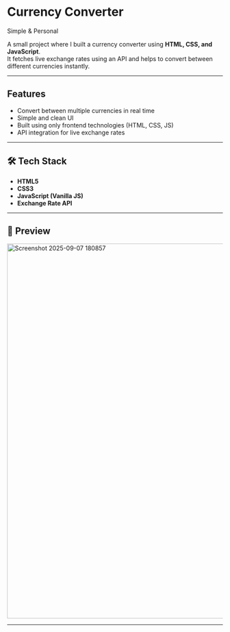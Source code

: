 # Currency Converter

Simple & Personal

A small project where I built a currency converter using **HTML, CSS, and JavaScript**.  
It fetches live exchange rates using an API and helps to convert between different currencies instantly.

---

## Features
- Convert between multiple currencies in real time
- Simple and clean UI
- Built using only frontend technologies (HTML, CSS, JS)
- API integration for live exchange rates

---

## 🛠️ Tech Stack
- **HTML5**
- **CSS3**
- **JavaScript (Vanilla JS)**
- **Exchange Rate API**

---

## 📸 Preview

<img width="1292" height="875" alt="Screenshot 2025-09-07 180857" src="https://github.com/user-attachments/assets/f35576a8-415e-4fba-a552-a5defa5f1979" />

---

